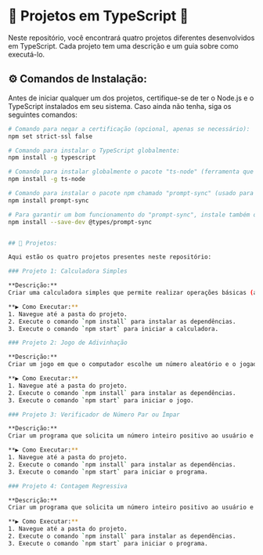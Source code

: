 # 🚀 Projetos em TypeScript 🚀

Neste repositório, você encontrará quatro projetos diferentes desenvolvidos em TypeScript. Cada projeto tem uma descrição e um guia sobre como executá-lo.

## ⚙️ Comandos de Instalação:

Antes de iniciar qualquer um dos projetos, certifique-se de ter o Node.js e o TypeScript instalados em seu sistema. Caso ainda não tenha, siga os seguintes comandos:

```bash
# Comando para negar a certificação (opcional, apenas se necessário):
npm set strict-ssl false

# Comando para instalar o TypeScript globalmente:
npm install -g typescript

# Comando para instalar globalmente o pacote "ts-node" (ferramenta que permite a execução direta de arquivos TypeScript) no seu sistema:
npm install -g ts-node

# Comando para instalar o pacote npm chamado "prompt-sync" (usado para entrada e saída no console):
npm install prompt-sync

# Para garantir um bom funcionamento do "prompt-sync", instale também os tipos de definição do TypeScript:
npm install --save-dev @types/prompt-sync


## 📂 Projetos:

Aqui estão os quatro projetos presentes neste repositório:

### Projeto 1: Calculadora Simples

**Descrição:**
Criar uma calculadora simples que permite realizar operações básicas (adição, subtração, multiplicação e divisão) com dois números.

**▶️ Como Executar:**
1. Navegue até a pasta do projeto.
2. Execute o comando `npm install` para instalar as dependências.
3. Execute o comando `npm start` para iniciar a calculadora.

### Projeto 2: Jogo de Adivinhação

**Descrição:**
Criar um jogo em que o computador escolhe um número aleatório e o jogador deve adivinhar qual é esse número. O jogo continua até que o jogador acerte o número correto.

**▶️ Como Executar:**
1. Navegue até a pasta do projeto.
2. Execute o comando `npm install` para instalar as dependências.
3. Execute o comando `npm start` para iniciar o jogo.

### Projeto 3: Verificador de Número Par ou Ímpar

**Descrição:**
Criar um programa que solicita um número inteiro positivo ao usuário e verifica se esse número é par ou ímpar.

**▶️ Como Executar:**
1. Navegue até a pasta do projeto.
2. Execute o comando `npm install` para instalar as dependências.
3. Execute o comando `npm start` para iniciar o programa.

### Projeto 4: Contagem Regressiva

**Descrição:**
Criar um programa que solicita um número inteiro positivo ao usuário e faz uma contagem regressiva até zero.

**▶️ Como Executar:**
1. Navegue até a pasta do projeto.
2. Execute o comando `npm install` para instalar as dependências.
3. Execute o comando `npm start` para iniciar o programa.
